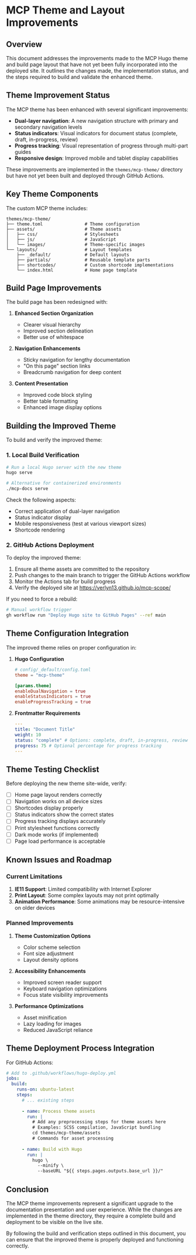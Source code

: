 # MCP Theme and Layout Improvements

## Overview

This document addresses the improvements made to the MCP Hugo theme and build page layout that have not yet been fully incorporated into the deployed site. It outlines the changes made, the implementation status, and the steps required to build and validate the enhanced theme.

## Theme Improvement Status

The MCP theme has been enhanced with several significant improvements:

- **Dual-layer navigation**: A new navigation structure with primary and secondary navigation levels
- **Status indicators**: Visual indicators for document status (complete, draft, in-progress, review)
- **Progress tracking**: Visual representation of progress through multi-part guides
- **Responsive design**: Improved mobile and tablet display capabilities

These improvements are implemented in the `themes/mcp-theme/` directory but have not yet been built and deployed through GitHub Actions.

## Key Theme Components

The custom MCP theme includes:

```
themes/mcp-theme/
├── theme.toml                # Theme configuration
├── assets/                   # Theme assets
│   ├── css/                  # Stylesheets 
│   ├── js/                   # JavaScript
│   └── images/               # Theme-specific images
└── layouts/                  # Layout templates
    ├── _default/             # Default layouts
    ├── partials/             # Reusable template parts
    ├── shortcodes/           # Custom shortcode implementations
    └── index.html            # Home page template
```

## Build Page Improvements

The build page has been redesigned with:

1. **Enhanced Section Organization**
   - Clearer visual hierarchy
   - Improved section delineation
   - Better use of whitespace

2. **Navigation Enhancements**
   - Sticky navigation for lengthy documentation
   - "On this page" section links
   - Breadcrumb navigation for deep content

3. **Content Presentation**
   - Improved code block styling
   - Better table formatting
   - Enhanced image display options

## Building the Improved Theme

To build and verify the improved theme:

### 1. Local Build Verification

```bash
# Run a local Hugo server with the new theme
hugo serve

# Alternative for containerized environments
./mcp-docs serve
```

Check the following aspects:
- Correct application of dual-layer navigation
- Status indicator display
- Mobile responsiveness (test at various viewport sizes)
- Shortcode rendering

### 2. GitHub Actions Deployment

To deploy the improved theme:

1. Ensure all theme assets are committed to the repository
2. Push changes to the main branch to trigger the GitHub Actions workflow
3. Monitor the Actions tab for build progress
4. Verify the deployed site at https://verlyn13.github.io/mcp-scope/

If you need to force a rebuild:

```bash
# Manual workflow trigger
gh workflow run "Deploy Hugo site to GitHub Pages" --ref main
```

## Theme Configuration Integration

The improved theme relies on proper configuration in:

1. **Hugo Configuration**
   ```toml
   # config/_default/config.toml
   theme = "mcp-theme"
   
   [params.theme]
   enableDualNavigation = true
   enableStatusIndicators = true
   enableProgressTracking = true
   ```

2. **Frontmatter Requirements**
   ```yaml
   ---
   title: "Document Title"
   weight: 10
   status: "complete" # Options: complete, draft, in-progress, review
   progress: 75 # Optional percentage for progress tracking
   ---
   ```

## Theme Testing Checklist

Before deploying the new theme site-wide, verify:

- [ ] Home page layout renders correctly
- [ ] Navigation works on all device sizes
- [ ] Shortcodes display properly
- [ ] Status indicators show the correct states
- [ ] Progress tracking displays accurately
- [ ] Print stylesheet functions correctly
- [ ] Dark mode works (if implemented)
- [ ] Page load performance is acceptable

## Known Issues and Roadmap

### Current Limitations

1. **IE11 Support**: Limited compatibility with Internet Explorer
2. **Print Layout**: Some complex layouts may not print optimally
3. **Animation Performance**: Some animations may be resource-intensive on older devices

### Planned Improvements

1. **Theme Customization Options**
   - Color scheme selection
   - Font size adjustment
   - Layout density options

2. **Accessibility Enhancements**
   - Improved screen reader support
   - Keyboard navigation optimizations
   - Focus state visibility improvements

3. **Performance Optimizations**
   - Asset minification
   - Lazy loading for images
   - Reduced JavaScript reliance

## Theme Deployment Process Integration

For GitHub Actions:

```yaml
# Add to .github/workflows/hugo-deploy.yml
jobs:
  build:
    runs-on: ubuntu-latest
    steps:
      # ... existing steps
      
      - name: Process theme assets
        run: |
          # Add any preprocessing steps for theme assets here
          # Examples: SCSS compilation, JavaScript bundling
          cd themes/mcp-theme/assets
          # Commands for asset processing
      
      - name: Build with Hugo
        run: |
          hugo \
            --minify \
            --baseURL "${{ steps.pages.outputs.base_url }}/"
```

## Conclusion

The MCP theme improvements represent a significant upgrade to the documentation presentation and user experience. While the changes are implemented in the theme directory, they require a complete build and deployment to be visible on the live site.

By following the build and verification steps outlined in this document, you can ensure that the improved theme is properly deployed and functioning correctly.